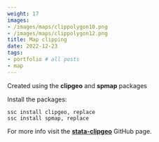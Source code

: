 ```yaml
---
weight: 17
images:
- /images/maps/clippolygon10.png
- /images/maps/clippolygon12.png
title: Map clipping
date: 2022-12-23
tags:
- portfolio # all posts
- map
---
```


Created using the **clipgeo** and **spmap** packages

Install the packages:

```
ssc install clipgeo, replace
ssc install spmap, replace
```

For more info visit the [**stata-clipgeo**][def] GitHub page.

[def]: https://github.com/asjadnaqvi/stata-clipgeo

